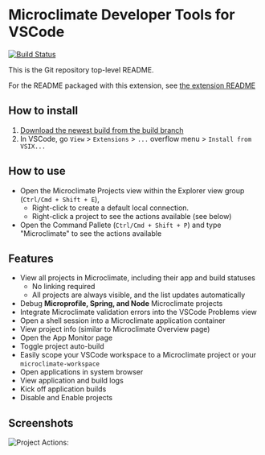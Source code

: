 # Microclimate Developer Tools for VSCode

[![Build Status](https://travis.ibm.com/dev-ex/microclimate-vscode.svg?token=jLZpzPrJozeLHsb1tpsR&branch=master)](https://travis.ibm.com/dev-ex/microclimate-vscode)

This is the Git repository top-level README.

For the README packaged with this extension, see [the extension README](https://github.ibm.com/dev-ex/microclimate-vscode/tree/master/dev/README.md)

## How to install
1. [Download the newest build from the build branch](https://github.ibm.com/dev-ex/microclimate-vscode/raw/build/vscode-microclimate-tools-0.0.2.vsix)
2. In VSCode, go `View` > `Extensions` > `...` overflow menu > `Install from VSIX...`

## How to use
- Open the Microclimate Projects view within the Explorer view group (`Ctrl/Cmd + Shift + E`),
    - Right-click to create a default local connection.
    - Right-click a project to see the actions available (see below)
- Open the Command Pallete (`Ctrl/Cmd + Shift + P`) and type "Microclimate" to see the actions available

## Features
- View all projects in Microclimate, including their app and build statuses
    - No linking required
    - All projects are always visible, and the list updates automatically
- Debug **Microprofile, Spring, and Node** Microclimate projects
- Integrate Microclimate validation errors into the VSCode Problems view
- Open a shell session into a Microclimate application container
- View project info (similar to Microclimate Overview page)
- Open the App Monitor page
- Toggle project auto-build
- Easily scope your VSCode workspace to a Microclimate project or your `microclimate-workspace`
- Open applications in system browser
- View application and build logs
- Kick off application builds
- Disable and Enable projects

## Screenshots

![Project Actions:](https://github.ibm.com/dev-ex/microclimate-vscode/raw/master/img/project-context.png)
